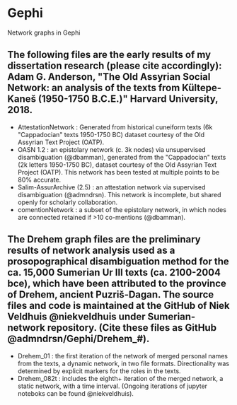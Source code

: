 # Gephi
Network graphs in Gephi
## The following files are the early results of my dissertation research (please cite accordingly): Adam G. Anderson, "The Old Assyrian Social Network: an analysis of the texts from Kültepe-Kaneš (1950-1750 B.C.E.)" Harvard University, 2018.
- AttestationNetwork : Generated from historical cuneiform texts (6k "Cappadocian" texts 1950-1750 BC) dataset courtesy of the Old Assyrian Text Project (OATP).
- OASN 1.2 : an epistolary network (c. 3k nodes) via unsupervised disambiguation (@dbamman), generated from the "Cappadocian" texts (2k letters 1950-1750 BC), dataset courtesy of the Old Assyrian Text Project (OATP). This network has been tested at multiple points to be 80% accurate.
- Salim-AssurArchive (2.5) : an attestation network via supervised disambiguation (@admndrsn). This network is incomplete, but shared openly for scholarly collaboration.
- comentionNetwork : a subset of the epistolary network, in which nodes are connected retained if >10 co-mentions (@dbamman).
## The Drehem graph files are the preliminary results of network analysis used as a prosopographical disambiguation method for the ca. 15,000 Sumerian Ur III texts (ca. 2100-2004 bce), which have been attributed to the province of Drehem, ancient Puzriš-Dagan. The source files and code is maintained at the GitHub of Niek Veldhuis @niekveldhuis under Sumerian-network repository. (Cite these files as GitHub @admndrsn/Gephi/Drehem_#).
- Drehem_01 : the first iteration of the network of merged personal names from the texts, a dynamic network, in two file formats. Directionality was determined by explicit markers for the roles in the texts. 
- Drehem_082t : includes the eighth+ iteration of the merged network, a static network, with a time interval. (Ongoing iterations of jupyter noteboks can be found @niekveldhuis).
